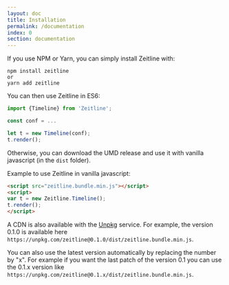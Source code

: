 ```yaml
---
layout: doc
title: Installation
permalink: /documentation
index: 0
section: documentation
---
```


If you use NPM or Yarn, you can simply install Zeitline with:

```
npm install zeitline
or
yarn add zeitline
```

You can then use Zeitline in ES6:

```js
import {Timeline} from 'Zeitline';

const conf = ...

let t = new Timeline(conf);
t.render();
```

Otherwise, you can download the UMD release and use it with vanilla javascript (in the `dist` folder).

Example to use Zeitline in vanilla javascript:

```html
<script src="zeitline.bundle.min.js"></script>
<script>
var t = new Zeitline.Timeline();
t.render();
</script>
```

A CDN is also available with the [Unpkg](http://unpkg.com) service. For example, the version 0.1.0 is available here `https://unpkg.com/zeitline@0.1.0/dist/zeitline.bundle.min.js`.

You can also use the latest version automatically by replacing the number by "x". For example if you want the last patch of the version 0.1 you can use the 0.1.x version like `https://unpkg.com/zeitline@0.1.x/dist/zeitline.bundle.min.js`.
